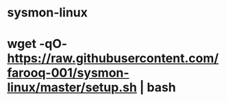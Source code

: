 # sysmon-linux

# wget -qO- https://raw.githubusercontent.com/farooq-001/sysmon-linux/master/setup.sh | bash
